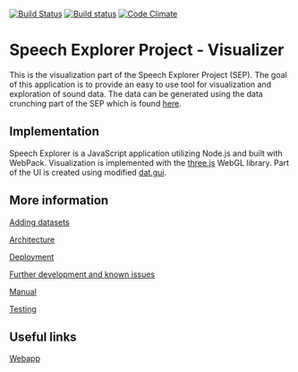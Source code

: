[![Build Status](https://travis-ci.org/SSGL-SEP/speech_explorer.svg?branch=master)](https://travis-ci.org/SSGL-SEP/speech_explorer)
[![Build status](https://ci.appveyor.com/api/projects/status/i6lhnhier76k1tld/branch/master?svg=true)](https://ci.appveyor.com/project/Sopulius/speech-explorer/branch/master)
[![Code Climate](https://codeclimate.com/github/SSGL-SEP/speech_explorer/badges/gpa.svg)](https://codeclimate.com/github/SSGL-SEP/speech_explorer)
# Speech Explorer Project - Visualizer
This is the visualization part of the Speech Explorer Project (SEP). The goal of this application is to provide an easy to use tool for visualization and exploration of sound data. The data can be generated using the data crunching part of the SEP which is found [here](https://github.com/SSGL-SEP/t-sne_cruncher).

## Implementation
Speech Explorer is a JavaScript application utilizing Node.js and built with WebPack. Visualization is implemented with the [three.js](https://threejs.org/) WebGL library. Part of the UI is created using modified [dat.gui](https://github.com/SSGL-SEP/dat.gui).

## More information
[Adding datasets](./documentation/adding_datasets.md)

[Architecture](./documentation/architecture.md)

[Deployment](./documentation/deployment.md)

[Further development and known issues](./documentation/further_development_and_issues.md)

[Manual](./documentation/manual.md)

[Testing](./documentation/testing.md)

## Useful links

[Webapp](https://ssgl-sep.herokuapp.com/) 
